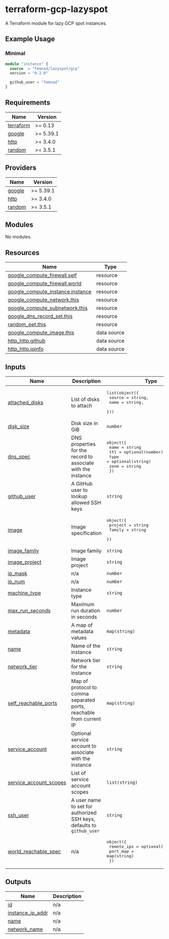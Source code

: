 # terraform-gcp-lazyspot

A Terraform module for lazy GCP spot instances.

## Example Usage

### Minimal

```terraform
module "instance" {
  source  = "femnad/lazyspot/gcp"
  version = "0.2.0"

  github_user = "femnad"
}
```

## Requirements

| Name | Version |
|------|---------|
| <a name="requirement_terraform"></a> [terraform](#requirement\_terraform) | >= 0.13 |
| <a name="requirement_google"></a> [google](#requirement\_google) | >= 5.39.1 |
| <a name="requirement_http"></a> [http](#requirement\_http) | >= 3.4.0 |
| <a name="requirement_random"></a> [random](#requirement\_random) | >= 3.5.1 |

## Providers

| Name | Version |
|------|---------|
| <a name="provider_google"></a> [google](#provider\_google) | >= 5.39.1 |
| <a name="provider_http"></a> [http](#provider\_http) | >= 3.4.0 |
| <a name="provider_random"></a> [random](#provider\_random) | >= 3.5.1 |

## Modules

No modules.

## Resources

| Name | Type |
|------|------|
| [google_compute_firewall.self](https://registry.terraform.io/providers/hashicorp/google/latest/docs/resources/compute_firewall) | resource |
| [google_compute_firewall.world](https://registry.terraform.io/providers/hashicorp/google/latest/docs/resources/compute_firewall) | resource |
| [google_compute_instance.instance](https://registry.terraform.io/providers/hashicorp/google/latest/docs/resources/compute_instance) | resource |
| [google_compute_network.this](https://registry.terraform.io/providers/hashicorp/google/latest/docs/resources/compute_network) | resource |
| [google_compute_subnetwork.this](https://registry.terraform.io/providers/hashicorp/google/latest/docs/resources/compute_subnetwork) | resource |
| [google_dns_record_set.this](https://registry.terraform.io/providers/hashicorp/google/latest/docs/resources/dns_record_set) | resource |
| [random_pet.this](https://registry.terraform.io/providers/hashicorp/random/latest/docs/resources/pet) | resource |
| [google_compute_image.this](https://registry.terraform.io/providers/hashicorp/google/latest/docs/data-sources/compute_image) | data source |
| [http_http.github](https://registry.terraform.io/providers/hashicorp/http/latest/docs/data-sources/http) | data source |
| [http_http.ipinfo](https://registry.terraform.io/providers/hashicorp/http/latest/docs/data-sources/http) | data source |

## Inputs

| Name | Description | Type | Default | Required |
|------|-------------|------|---------|:--------:|
| <a name="input_attached_disks"></a> [attached\_disks](#input\_attached\_disks) | List of disks to attach | <pre>list(object({<br>    source = string,<br>    name   = string,<br>  }))</pre> | `[]` | no |
| <a name="input_disk_size"></a> [disk\_size](#input\_disk\_size) | Disk size in GiB | `number` | `10` | no |
| <a name="input_dns_spec"></a> [dns\_spec](#input\_dns\_spec) | DNS properties for the record to associate with the instance | <pre>object({<br>    name = string<br>    ttl  = optional(number)<br>    type = optional(string)<br>    zone = string<br>  })</pre> | `null` | no |
| <a name="input_github_user"></a> [github\_user](#input\_github\_user) | A GitHub user to lookup allowed SSH keys | `string` | n/a | yes |
| <a name="input_image"></a> [image](#input\_image) | Image specification | <pre>object({<br>    project = string<br>    family  = string<br>  })</pre> | <pre>{<br>  "family": "ubuntu-2404-lts-amd64",<br>  "project": "ubuntu-os-cloud"<br>}</pre> | no |
| <a name="input_image_family"></a> [image\_family](#input\_image\_family) | Image family | `string` | `"ubuntu-2404-lts-amd64"` | no |
| <a name="input_image_project"></a> [image\_project](#input\_image\_project) | Image project | `string` | `"ubuntu-os-cloud"` | no |
| <a name="input_ip_mask"></a> [ip\_mask](#input\_ip\_mask) | n/a | `number` | `32` | no |
| <a name="input_ip_num"></a> [ip\_num](#input\_ip\_num) | n/a | `number` | `1` | no |
| <a name="input_machine_type"></a> [machine\_type](#input\_machine\_type) | Instance type | `string` | `"e2-micro"` | no |
| <a name="input_max_run_seconds"></a> [max\_run\_seconds](#input\_max\_run\_seconds) | Maximum run duration in seconds | `number` | `86400` | no |
| <a name="input_metadata"></a> [metadata](#input\_metadata) | A map of metadata values | `map(string)` | `{}` | no |
| <a name="input_name"></a> [name](#input\_name) | Name of the instance | `string` | `null` | no |
| <a name="input_network_tier"></a> [network\_tier](#input\_network\_tier) | Network tier for the instance | `string` | `"PREMIUM"` | no |
| <a name="input_self_reachable_ports"></a> [self\_reachable\_ports](#input\_self\_reachable\_ports) | Map of protocol to comma separated ports, reachable from current IP | `map(string)` | `{}` | no |
| <a name="input_service_account"></a> [service\_account](#input\_service\_account) | Optional service account to associate with the instance | `string` | `null` | no |
| <a name="input_service_account_scopes"></a> [service\_account\_scopes](#input\_service\_account\_scopes) | List of service account scopes | `list(string)` | <pre>[<br>  "cloud-platform"<br>]</pre> | no |
| <a name="input_ssh_user"></a> [ssh\_user](#input\_ssh\_user) | A user name to set for authorized SSH keys, defaults to `github_user` | `string` | `""` | no |
| <a name="input_world_reachable_spec"></a> [world\_reachable\_spec](#input\_world\_reachable\_spec) | n/a | <pre>object({<br>    remote_ips = optional(list(string))<br>    port_map   = map(string)<br>  })</pre> | `null` | no |

## Outputs

| Name | Description |
|------|-------------|
| <a name="output_id"></a> [id](#output\_id) | n/a |
| <a name="output_instance_ip_addr"></a> [instance\_ip\_addr](#output\_instance\_ip\_addr) | n/a |
| <a name="output_name"></a> [name](#output\_name) | n/a |
| <a name="output_network_name"></a> [network\_name](#output\_network\_name) | n/a |
